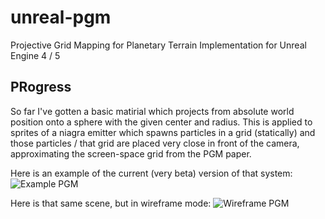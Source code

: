 # unreal-pgm
Projective Grid Mapping for Planetary Terrain Implementation for Unreal Engine 4 / 5

## PRogress

So far I've gotten a basic matirial which projects from absolute world position
onto a sphere with the given center and radius. This is applied to sprites of a
niagra emitter which spawns particles in a grid (statically) and those particles
/ that grid are placed very close in front of the camera, approximating the
screen-space grid from the PGM paper.

Here is an example of the current (very beta) version of that system:
![Example PGM](./images/pgm_test.png)

Here is that same scene, but in wireframe mode:
![Wireframe PGM](./images/wireframe_pgm.png)